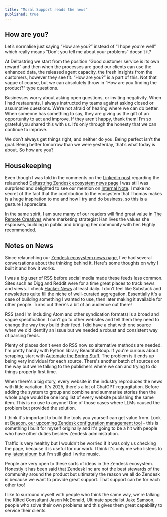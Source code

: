 ```yaml
---
title: "Moral Support reads the news"
published: true
---
```


## How are you?

Let’s normalise just saying “How are you?” instead of “I hope you’re well” which really means “Don’t you tell me about your problems” doesn’t it?

At Deltastring we start from the position “Good customer service is its own reward” and then when the processes are good our clients can use the enhanced data, the released agent capacity, the fresh insights from the customers, however they see fit. “How are you?” is a part of this. Not that vague of course, but we can absolutely throw in “How are you finding the product?” type questions.

Businesses worry about asking open questions, or inviting negativity. When I had restaurants, I always instructed my teams against asking closed or assumptive questions. We’re not afraid of hearing where we can do better. When someone has something to say, they are giving us the gift of an opportunity to act and improve. If they aren’t happy, thank them! I’m so grateful you shared this with us. It’s only through the honesty that we can continue to improve.

We don’t always get things right, and neither do you. Being perfect isn’t the goal. Being better tomorrow than we were yesterday, that’s what today is about. So how are you?

## Housekeeping

Even though I was told in the comments on the [Linkedin post](https://www.linkedin.com/posts/nicoboyce_zendesk-activity-7366104394745929728-oxmi) regarding the relaunched [Deltastring Zendesk ecosystem news page](https://deltastring.com/news/) I was still was surprised and delighted to see our mention on [Internal Note](https://internalnote.com/zendesk-news-roundup-for-september-2025/?hey-from-deltastring). I make no secret of the fact that the contribution to the ecosystem that Thomas makes is a huge inspiration to me and how I try and do business, so this is a gesture I appreciate.

In the same spirit, I am sure mamy of our readers will find great value in [The Remote Creatives](https://www.linkedin.com/pulse/get-involved-remote-creatives-barbados-other-news-han-talbot-5ydxe/) where marketing strategist Han lives the values she espouses, building in public and bringing her community with her. Highly recommended.

## Notes on News

Since relaunching our [Zendesk ecosystem news page](https://deltastring.com/news/), I've had several conversations about the thinking behind it. Here's some thoughts on why I built it and how it works.

I was a big user of RSS before social media made these feeds less common. Sites such as Digg and Reddit were for a time great places to track news and views. I check [Hacker News](https://news.ycombinator.com/) at least daily. I don't feel like Substack and newsletters quite fill the niche of well-curated aggregation. Essentially it's a case of building something I wanted to use, then later making it available for other people. Turns out there's a bit of an audience out there!

RSS (and I'm including Atom and other syndication formats) is a broad and vague specification. I can't go to other websites and tell them they need to change the way they build their feed. I did have a chat with one source when we did identify an issue but we needed a robust and consistent way of parsing feeds.

Plenty of places don't even do RSS now so alternative methods are needed. I'm pretty handy with Python library BeautifulSoup. If you're curious about scraping, start with [Automate the Boring Stuff](https://automatetheboringstuff.com/). The problem is it ends up being very individual for each source. There's another batch of sources on the way but we're talking to the publishers where we can and trying to do things properly first time.

When there's a big story, every website in the industry reproduces the news with little variation. It's 2025, there's a lot of ChatGPT regurgitation. Before adding the system to group and combine and summarise stories then the whole page would be one long list of every website publishing the same item. This is no use to anyone! One of those cases where LLMs caused the problem but provided the solution.

I think it's important to build the tools you yourself can get value from. Look at [Beacon, our upcoming Zendesk configuration management tool](https://www.youtube.com/watch?v=d3QzjCzaWOA) - this is something I built for myself originally and it's going to be a hit with people who have other duties besides Zendesk administration.

Traffic is very healthy but I wouldn't be worried if it was only us checking the page, because it is useful for our work. I think it's only me who listens to my [latest album](https://open.spotify.com/album/4xJSB3h9sIeyMfpmZZmB8n) but I'm still glad I write music.

People are very open to these sorts of ideas in the Zendesk ecosystem. Honestly it has been said that Zendesk Inc are not the best stewards of the community around the product but ultimately the reason we all do Zendesk is because we want to provide great support. That support can be for each other too!

I like to surround myself with people who think the same way, we're talking the Kilted Consultant Jason McDonald, Ultimate specialist Jake Samson, people who solve their own problems and this gives them great capability to service their clients.